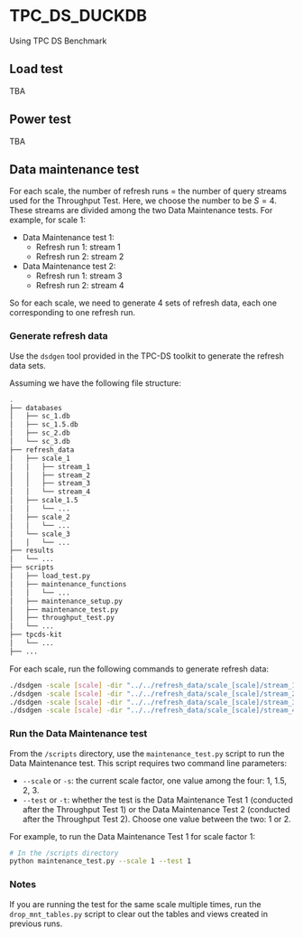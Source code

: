# TPC_DS_DUCKDB
Using TPC DS Benchmark

## Load test
TBA

## Power test
TBA

## Data maintenance test
For each scale, the number of refresh runs = the number of query streams used for the Throughput Test. Here, we choose the number to be $S = 4$. These streams are divided among the two Data Maintenance tests. For example, for scale 1:
- Data Maintenance test 1:
    - Refresh run 1: stream 1
    - Refresh run 2: stream 2
- Data Maintenance test 2:
    - Refresh run 1: stream 3
    - Refresh run 2: stream 4

So for each scale, we need to generate 4 sets of refresh data, each one corresponding to one refresh run.

### Generate refresh data
Use the <code>dsdgen</code> tool provided in the TPC-DS toolkit to generate the refresh data sets.

Assuming we have the following file structure:
```bash
.
├── databases
│   ├── sc_1.db
│   ├── sc_1.5.db
│   ├── sc_2.db
│   └── sc_3.db
├── refresh_data
│   ├── scale_1
│   │   ├── stream_1
│   │   ├── stream_2
│   │   ├── stream_3
│   │   └── stream_4
│   ├── scale_1.5
│   │   └── ...
│   ├── scale_2
│   │   └── ...
│   └── scale_3
│   │   └── ...
├── results
│   └── ...
├── scripts
│   ├── load_test.py
│   ├── maintenance_functions
│   │   └── ...
│   ├── maintenance_setup.py
│   ├── maintenance_test.py
│   ├── throughput_test.py
│   └── ...
├── tpcds-kit
│   └── ...
├── ...
```

For each scale, run the following commands to generate refresh data:

```bash
./dsdgen -scale [scale] -dir "../../refresh_data/scale_[scale]/stream_1" -update 1
./dsdgen -scale [scale] -dir "../../refresh_data/scale_[scale]/stream_2" -update 2
./dsdgen -scale [scale] -dir "../../refresh_data/scale_[scale]/stream_3" -update 3
./dsdgen -scale [scale] -dir "../../refresh_data/scale_[scale]/stream_4" -update 4
```

### Run the Data Maintenance test
From the <code>/scripts</code> directory, use the <code>maintenance_test.py</code> script to run the Data Maintenance test. This script requires two command line parameters:
- <code>--scale</code> or <code>-s</code>: the current scale factor, one value among the four: 1, 1.5, 2, 3.
- <code>--test</code> or <code>-t</code>: whether the test is the Data Maintenance Test 1 (conducted after the Throughput Test 1) or the Data Maintenance Test 2 (conducted after the Throughput Test 2). Choose one value between the two: 1 or 2.

For example, to run the Data Maintenance Test 1 for scale factor 1:
```bash
# In the /scripts directory
python maintenance_test.py --scale 1 --test 1
```

### Notes
If you are running the test for the same scale multiple times, run the <code>drop_mnt_tables.py</code> script to clear out the tables and views created in previous runs.